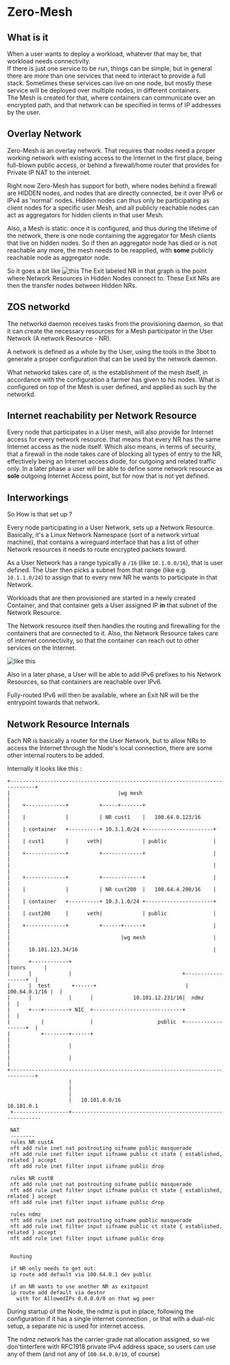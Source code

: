 # Zero-Mesh

## What is it

When a user wants to deploy a workload, whatever that may be, that workload needs connectivity.  
If there is just one service to be run, things can be simple, but in general there are more than one services that need to interact to provide a full stack. Sometimes these services can live on one node, but mostly these service will be deployed over multiple nodes, in different containers.  
The Mesh is created for that, where containers can communicate over an encrypted path, and that network can be specified in terms of IP addresses by the user.  

## Overlay Network

Zero-Mesh is an overlay network. That requires that nodes need a proper working network with existing access to the Internet in the first place, being full-blown public access, or behind a firewall/home router that provides for Private IP NAT to the internet.

Right now Zero-Mesh has support for both, where nodes behind a firewall are HIDDEN nodes, and nodes that are directly connected, be it over IPv6 or IPv4 as 'normal' nodes.
Hidden nodes can thus only be participating as client nodes for a specific user Mesh, and all publicly reachable nodes can act as aggregators for hidden clients in that user Mesh.

Also, a Mesh is static: once it is configured, and thus during the lifetime of the network, there is one node containing the aggregator for Mesh clients that live on hidden nodes. So if then an aggregator node has died or is not reachable any more, the mesh needs to be reapplied, with __some__ publicly reachable node as aggregator node.

So it goes a bit like ![this](HIDDEN-PUBLIC.png)
The Exit labeled NR in that graph is the point where Network Resources in Hidden Nodes connect to. These Exit NRs are then the transfer nodes between Hidden NRs.

## ZOS networkd

The networkd daemon receives tasks from the provisioning daemon, so that it can create the necessary resources for a Mesh participator in the User Network (A network Resource - NR).

A network is defined as a whole by the User, using the tools in the 3bot to generate a proper configuration that can be used by the network daemon.

What networkd takes care of, is the establishment of the mesh itself, in accordance with the configuration a farmer has given to his nodes. What is configured on top of the Mesh is user defined, and applied as such by the networkd.

## Internet reachability per Network Resource

Every node that participates in a User mesh, will also provide for Internet access for every network resource.
that means that every NR has the same Internet access as the node itself. Which also means, in terms of security, that a firewall in the node takes care of blocking all types of entry to the NR, effectively being an Internet access diode, for outgoing and related traffic only.
In a later phase a user will be able to define some network resource as __sole__ outgoing Internet Access point, but for now that is not yet defined.

## Interworkings

So How is that set up ?

Every node participating in a User Network, sets up a Network Resource.  
Basically, it's a Linux Network Namespace (sort of a network virtual machine), that contains a wireguard interface that has a list of other Network resources it needs to route encrypted packets toward.

As a User Network has a range typically a `/16` (like `10.1.0.0/16`), that is user defined. The User then picks a subnet from that range (like e.g. `10.1.1.0/24`) to assign that to every new NR he wants to participate in that Network.

Workloads that are then provisioned are started in a newly created Container, and that container gets a User assigned IP __in__ that subnet of the Network Resource.

The Network resource itself then handles the routing and firewalling for the containers that are connected to it. Also, the Network Resource takes care of internet connectivity, so that the container can reach out to other services on the Internet.

![like this](NR_layout.png)

Also in a later phase, a User  will be able to add IPv6 prefixes to his Network Resources, so that containers are reachable over IPv6.

Fully-routed IPv6 will then be available, where an Exit NR will be the entrypoint towards that network.

## Network Resource Internals

Each NR is basically a router for the User Network, but to allow NRs to access the Internet through the Node's local connection, there are some other internal routers to be added.

Internally it looks like this :

```text
+------------------------------------------------------------------------------+
|                                   |wg mesh                                   |
|    +-------------+          +-----+-------+                                  |
|    |             |          | NR cust1    |   100.64.0.123/16                |
|    | container   +----------+ 10.3.1.0/24 +----------------------+           |
|    | cust1       |      veth|             | public               |           |
|    +-------------+          +-------------+                      |           |
|                                                                  |           |
|    +-------------+          +-------------+                      |           |
|    |             |          | NR cust200  |   100.64.4.200/16    |           |
|    | container   +----------+ 10.3.1.0/24 +----------------------+           |
|    | cust200     |      veth|             | public               |           |
|    +-------------+          +------+------+                      |           |
|                                    |wg mesh                      |           |
|      10.101.123.34/16                                            |           |
|      +------------+                                              |tonrs      |
|      |            |                                    +------------------+  |
|      |  test       +------+                             |    100.64.0.1/16 |  |
|      |            |      |             10.101.12.231/16|  ndmz            |  |
|      +---+--------+ NIC  +-----------------------------+                  |  |
|          |               |                     public  +------------------+  |
|          +--------+------+                                                   |
|                   |                                                          |
|                   |                                                          |
+------------------------------------------------------------------------------+
                    |
                    |
                    |
                    |   10.101.0.0/16                                 10.101.0.1
 +------------------+------------------------------------------------------------

 NAT
 --------
 rules NR custA
 nft add rule inet nat postrouting oifname public masquerade
 nft add rule inet filter input iifname public ct state { established, related } accept
 nft add rule inet filter input iifname public drop

 rules NR custB
 nft add rule inet nat postrouting oifname public masquerade
 nft add rule inet filter input iifname public ct state { established, related } accept
 nft add rule inet filter input iifname public drop

 rules ndmz
 nft add rule inet nat postrouting oifname public masquerade
 nft add rule inet filter input iifname public ct state { established, related } accept
 nft add rule inet filter input iifname public drop


 Routing

 if NR only needs to get out:
 ip route add default via 100.64.0.1 dev public

 if an NR wants to use another NR as exitpoint
 ip route add default via destnr
   with for AllowedIPs 0.0.0.0/0 on that wg peer

```

During startup of the Node, the ndmz is put in place, following the configuration if it has a single internet connection , or that with a dual-nic setup, a separate nic is used for internet access.

The ndmz network has the carrier-grade nat allocation assigned, so we don'tinterfere with RFC1918 private IPv4 address space, so users can use any of them (and not any of `100.64.0.0/10`, of course)
